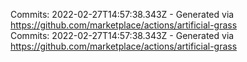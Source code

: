Commits: 2022-02-27T14:57:38.343Z - Generated via https://github.com/marketplace/actions/artificial-grass
<br>
Commits: 2022-02-27T14:57:38.343Z - Generated via https://github.com/marketplace/actions/artificial-grass
<br>
